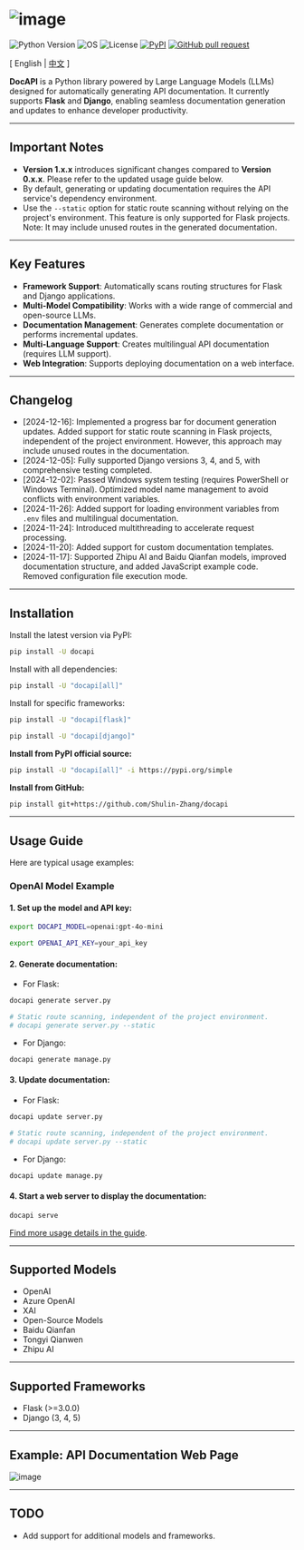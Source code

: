 # ![image](assets/logo.png)

![Python Version](https://img.shields.io/badge/python-3.8+-aff.svg)
![OS](https://img.shields.io/badge/os-windows%20|%20linux%20|%20macos-blue)
![License](https://img.shields.io/badge/license-Apache%202-dfd.svg)
[![PyPI](https://img.shields.io/pypi/v/docapi)](https://pypi.org/project/docapi/)
[![GitHub pull request](https://img.shields.io/badge/PRs-welcome-blue)](https://github.com/Shulin-Zhang/docapi/pulls)

\[ English | [中文](README_zh.md) \]

**DocAPI** is a Python library powered by Large Language Models (LLMs) designed for automatically generating API documentation. It currently supports **Flask** and **Django**, enabling seamless documentation generation and updates to enhance developer productivity.

---

## Important Notes

- **Version 1.x.x** introduces significant changes compared to **Version 0.x.x**. Please refer to the updated usage guide below.  
- By default, generating or updating documentation requires the API service's dependency environment.  
- Use the `--static` option for static route scanning without relying on the project's environment. This feature is only supported for Flask projects. Note: It may include unused routes in the generated documentation.  

---

## Key Features

- **Framework Support**: Automatically scans routing structures for Flask and Django applications.  
- **Multi-Model Compatibility**: Works with a wide range of commercial and open-source LLMs.  
- **Documentation Management**: Generates complete documentation or performs incremental updates.  
- **Multi-Language Support**: Creates multilingual API documentation (requires LLM support).  
- **Web Integration**: Supports deploying documentation on a web interface.

---

## Changelog

- [2024-12-16]: Implemented a progress bar for document generation updates. Added support for static route scanning in Flask projects, independent of the project environment. However, this approach may include unused routes in the documentation.  
- [2024-12-05]: Fully supported Django versions 3, 4, and 5, with comprehensive testing completed.  
- [2024-12-02]: Passed Windows system testing (requires PowerShell or Windows Terminal). Optimized model name management to avoid conflicts with environment variables.  
- [2024-11-26]: Added support for loading environment variables from `.env` files and multilingual documentation.  
- [2024-11-24]: Introduced multithreading to accelerate request processing.  
- [2024-11-20]: Added support for custom documentation templates.  
- [2024-11-17]: Supported Zhipu AI and Baidu Qianfan models, improved documentation structure, and added JavaScript example code. Removed configuration file execution mode.  
---

## Installation

Install the latest version via PyPI:

```bash
pip install -U docapi
```

Install with all dependencies:

```bash
pip install -U "docapi[all]"
```

Install for specific frameworks:

```bash
pip install -U "docapi[flask]"
```

```bash
pip install -U "docapi[django]"
```

**Install from PyPI official source:**

```bash
pip install -U "docapi[all]" -i https://pypi.org/simple
```

**Install from GitHub:**

```bash
pip install git+https://github.com/Shulin-Zhang/docapi
```

---

## Usage Guide

Here are typical usage examples:

### OpenAI Model Example

#### 1. Set up the model and API key:
```bash
export DOCAPI_MODEL=openai:gpt-4o-mini

export OPENAI_API_KEY=your_api_key
```

#### 2. Generate documentation:
- For Flask:
```bash
docapi generate server.py

# Static route scanning, independent of the project environment.
# docapi generate server.py --static
```
- For Django:
```bash
docapi generate manage.py
```

#### 3. Update documentation:
- For Flask:
```bash
docapi update server.py

# Static route scanning, independent of the project environment.
# docapi update server.py --static
```

- For Django:
```bash
docapi update manage.py
```

#### 4. Start a web server to display the documentation:
```bash
docapi serve
```

[Find more usage details in the guide](USAGE.md).

---

## Supported Models

- OpenAI  
- Azure OpenAI  
- XAI  
- Open-Source Models  
- Baidu Qianfan  
- Tongyi Qianwen  
- Zhipu AI  

---

## Supported Frameworks

- Flask (>=3.0.0)  
- Django (3, 4, 5)  

---

## Example: API Documentation Web Page

![image](assets/example1.png)

---

## TODO

- Add support for additional models and frameworks.  
